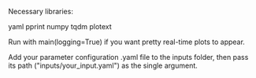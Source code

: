 Necessary libraries:

yaml
pprint
numpy
tqdm
plotext


Run with main(logging=True) if you want pretty real-time plots to appear.

Add your parameter configuration .yaml file to the inputs folder, then pass its path ("inputs/your_input.yaml") as the single argument.
